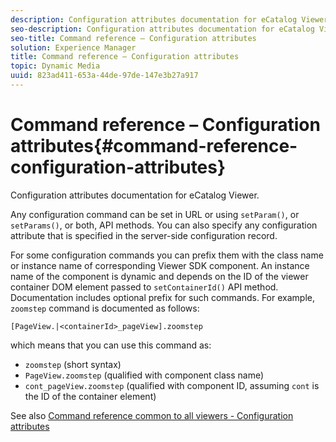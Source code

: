 ```yaml
---
description: Configuration attributes documentation for eCatalog Viewer.
seo-description: Configuration attributes documentation for eCatalog Viewer.
seo-title: Command reference – Configuration attributes
solution: Experience Manager
title: Command reference – Configuration attributes
topic: Dynamic Media
uuid: 823ad411-653a-44de-97de-147e3b27a917
---
```


# Command reference – Configuration attributes{#command-reference-configuration-attributes}

Configuration attributes documentation for eCatalog Viewer.

Any configuration command can be set in URL or using `setParam()`, or `setParams()`, or both, API methods. You can also specify any configuration attribute that is specified in the server-side configuration record.

For some configuration commands you can prefix them with the class name or instance name of corresponding Viewer SDK component. An instance name of the component is dynamic and depends on the ID of the viewer container DOM element passed to `setContainerId()` API method. Documentation includes optional prefix for such commands. For example, `zoomstep` command is documented as follows:

`[PageView.|<containerId>_pageView].zoomstep`

which means that you can use this command as:

* `zoomstep` (short syntax) 
* `PageView.zoomstep` (qualified with component class name) 
* `cont_pageView.zoomstep` (qualified with component ID, assuming `cont` is the ID of the container element)

See also [Command reference common to all viewers - Configuration attributes](../../../r-html5-viewer-20-cmdref-configattrib/r-html5-viewer-20-cmdref-configattrib.md#concept-850e0f2c49b949deb7cfbfd330d329bd) 
